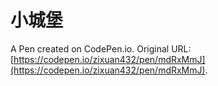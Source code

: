 # 小城堡

A Pen created on CodePen.io. Original URL: [https://codepen.io/zixuan432/pen/mdRxMmJ](https://codepen.io/zixuan432/pen/mdRxMmJ).



